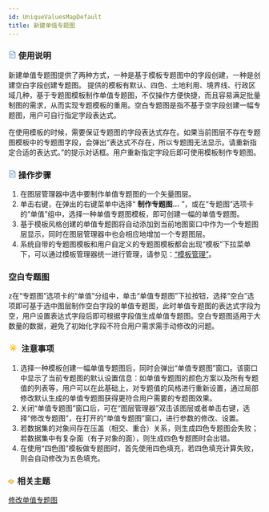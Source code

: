 ```yaml
---
id: UniqueValuesMapDefault
title: 新建单值专题图
---
```

### ![](../../img/read.gif) 使用说明

新建单值专题图提供了两种方式，一种是基于模板专题图中的字段创建，一种是创建空白字段创建专题图。
提供的模板有默认、四色、土地利用、境界线、行政区域几种，基于专题图模板制作单值专题图，不仅操作方便快捷，而且容易满足批量制图的需求，从而实现专题模板的重用。空白专题图是指不基于空字段创建一幅专题图，用户可自行指定字段表达式。

在使用模板的时候，需要保证专题图的字段表达式存在。如果当前图层不存在专题图模板中的专题图字段，会弹出“表达式不存在，所以专题图无法显示。请重新指定合适的表达式。”的提示对话框。用户重新指定字段后即可使用模板制作专题图。

### ![](../../img/read.gif) 操作步骤

1. 在图层管理器中选中要制作单值专题图的一个矢量图层。
2. 单击右键，在弹出的右键菜单中选择“ **制作专题图...** ”，或在“专题图”选项卡的“单值”组中，选择一种单值专题图模板，即可创建一幅的单值专题图。 <!-- ![](img/TemplateDropButton.png)   -->
3. 基于模板风格创建的单值专题图将自动添加到当前地图窗口中作为一个专题图层显示，同时在图层管理器中也会相应地增加一个专题图层。
4. 系统自带的专题图模板和用户自定义的专题图模板都会出现“模板”下拉菜单下，可以通过模板管理器统一进行管理，请参见：[“模板管理”](UniqueValuesTemplateManager.html)。

### 空白专题图

z在“专题图”选项卡的“单值”分组中，单击“单值专题图”下拉按钮，选择“空白”选项即可基于选中图层制作空白字段的单值专题图，此时单值专题图的表达式字段为空，用户设置表达式字段后即可根据字段值生成单值专题图。空白专题图适用于大数量的数据，避免了初始化字段不符合用户需求需手动修改的问题。

### ![](../../img/note.png) 注意事项

1. 选择一种模板创建一幅单值专题图后，同时会弹出“单值专题图”窗口。该窗口中显示了当前专题图的默认设置信息：如单值专题图的颜色方案以及所有专题值的列表等，用户可以在此基础上，对专题值的风格进行重新设置，通过局部修改默认生成的单值专题图获得更符合用户需要的专题图效果。
2. 关闭“单值专题图”窗口后，可在“图层管理器”双击该图层或者单击右键，选择“修改专题图”，在打开的“单值专题图”窗口，进行参数的修改、设置。
3. 若数据集的对象间存在压盖（相交、重合）关系，则生成四色专题图会失败；若数据集中有复杂面（有子对象的面），则生成四色专题图时会出错。 
4. 在使用“四色图”模板做专题图时，首先使用四色填充，若四色填充计算失败，则会自动修改为五色填充。

### ![](../../img/seealso.png) 相关主题

<!-- ![](../../img/smalltitle.png)  -->
[修改单值专题图](UniqueValuesMapGroupDia.html)